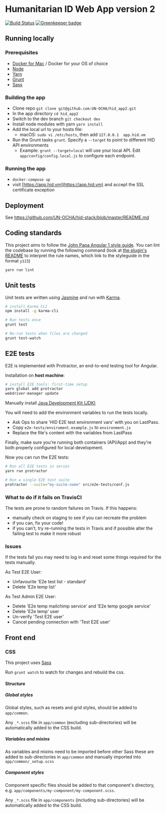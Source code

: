 # Humanitarian ID Web App version 2

[![Build Status](https://travis-ci.org/UN-OCHA/hid_app2.svg?branch=master)](https://travis-ci.org/UN-OCHA/hid_app2) [![Greenkeeper badge](https://badges.greenkeeper.io/UN-OCHA/hid_app2.svg)](https://greenkeeper.io/)

## Running locally

### Prerequisites

* [Docker for Mac](https://docs.docker.com/docker-for-mac/) / Docker for your OS of choice
* [Node](https://nodejs.org/en/)
* [Yarn](https://yarnpkg.com/lang/en/docs/install/)
* [Grunt](http://gruntjs.com/getting-started)
* [Sass](http://sass-lang.com/install)


### Building the app

* Clone repo `git clone git@github.com:UN-OCHA/hid_app2.git`
* In the app directory `cd hid_app2`
* Switch to the dev branch `git checkout dev`
* Install node modules with yarn `yarn install`
* Add the local url to your hosts file:
  * macOS: `sudo vi /etc/hosts`, then add `127.0.0.1  app.hid.vm`
* Run the Grunt tasks `grunt`. Specify a `--target` to point to different HID API environments
  * Example: `grunt --target=local` will use your local API. Edit `app/config/config.local.js` to configure each endpoint.


### Running the app

* `docker-compose up`
* visit [https://app.hid.vm](https://app.hid.vm) and accept the SSL certificate exception


## Deployment

See https://github.com/UN-OCHA/hid-stack/blob/master/README.md


## Coding standards

This project aims to follow the [John Papa Angular 1 style guide](https://github.com/johnpapa/angular-styleguide/tree/master/a1). You can lint the codebase by running the following command (look at [the plugin's README](https://www.npmjs.com/package/eslint-plugin-angular) to interpret the rule names, which link to the styleguide in the format `y123`)

```sh
yarn run lint
```


## Unit tests

Unit tests are written using [Jasmine](https://jasmine.github.io/) and run with [Karma](https://karma-runner.github.io/).

```sh
# install Karma CLI
npm install -g karma-cli

# Run tests once
grunt test

# Re-run tests when files are changed
grunt test-watch
```


## E2E tests

E2E is implemented with Protractor, an end-to-end testing tool for Angular.

Installation on **host machine**:

```sh
# install E2E tools: first-time setup
yarn global add protractor
webdriver-manager update
```

Manually install [Java Development Kit (JDK)](https://www.oracle.com/technetwork/java/javase/downloads/index.html)

You will need to add the environment variables to run the tests locally.

* Ask Ops to share 'HID E2E test environment vars' with you on LastPass.
* Copy `e2e-tests/enviroment.example.js` to `environment.js`
* Replace the file's content with the variables from LastPass

Finally, make sure you're running both containers (API/App) and they're both properly configured for local development.

Now you can run the E2E tests:

```sh
# Run all E2E tests in series
yarn run protractor

# Run a single E2E test suite
protractor --suite="my-suite-name" src/e2e-tests/conf.js
```


### What to do if it fails on TravisCI

The tests are prone to random failures on Travis. If this happens:

* manually check on staging to see if you can recreate the problem
* if you can, fix your code!
* if you can't, try re-running the tests in Travis and if possible alter the failing test to make it more robust

### Issues

If the tests fail you may need to log in and reset some things required for the tests manually.

As Test E2E User:

* Unfavourite 'E2e test list - standard'
* Delete 'E2e temp list'

As Test Admin E2E User:

* Delete 'E2e temp mailchimp service' and 'E2e temp google service'
* Delete 'E2e temp' user
* Un-verify 'Test E2E user'
* Cancel pending connection with 'Test E2E user'


## Front end

### CSS

This project uses [Sass](https://sass-lang.com/)

Run `grunt watch` to watch for changes and rebuild the css.

#### Structure

##### Global styles

Global styles, such as resets and grid styles, should be added to `app/common`.

Any `_*.scss` file in `app/common` (excluding sub-directories) will be automatically added to the CSS build.

##### Variables and mixins

As variables and mixins need to be imported before other Sass these are added to sub-directories in `app/common` and manually imported into `app/common/_setup.scss`

##### Component styles

Component specific files should be added to that component's directory, e.g. `app/components/my-component/my-component.scss`.

Any `_*.scss` file in `app/components` (including sub-directories) will be automatically added to the CSS build.
